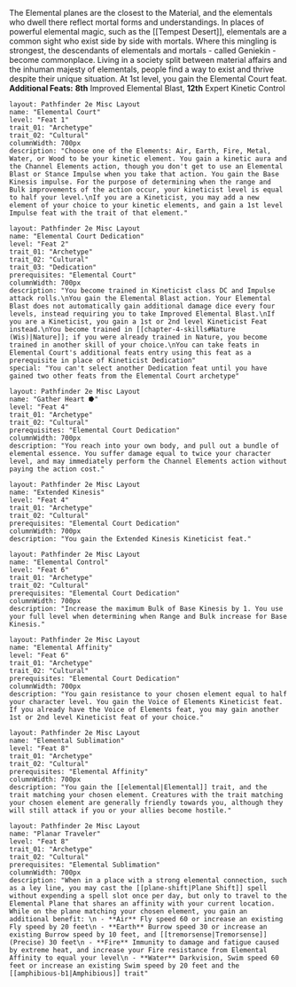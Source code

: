 The Elemental planes are the closest to the Material, and the elementals who dwell there reflect mortal forms and understandings. In places of powerful elemental magic, such as the [[Tempest Desert]], elementals are a common sight who exist side by side with mortals. Where this mingling is strongest, the descendants of elementals and mortals - called Geniekin - become commonplace. Living in a society split between material affairs and the inhuman majesty of elementals, people find a way to exist and thrive despite their unique situation. 
At 1st level, you gain the Elemental Court feat.
**Additional Feats:** **8th** Improved Elemental Blast, **12th** Expert Kinetic Control

```statblock
layout: Pathfinder 2e Misc Layout
name: "Elemental Court"
level: "Feat 1"
trait_01: "Archetype"
trait_02: "Cultural"
columnWidth: 700px
description: "Choose one of the Elements: Air, Earth, Fire, Metal, Water, or Wood to be your kinetic element. You gain a kinetic aura and the Channel Elements action, though you don't get to use an Elemental Blast or Stance Impulse when you take that action. You gain the Base Kinesis impulse. For the purpose of determining when the range and Bulk improvements of the action occur, your kineticist level is equal to half your level.\nIf you are a Kineticist, you may add a new element of your choice to your kinetic elements, and gain a 1st level Impulse feat with the trait of that element."
```

```statblock
layout: Pathfinder 2e Misc Layout
name: "Elemental Court Dedication"
level: "Feat 2"
trait_01: "Archetype"
trait_02: "Cultural"
trait_03: "Dedication"
prerequisites: "Elemental Court"
columnWidth: 700px
description: "You become trained in Kineticist class DC and Impulse attack rolls.\nYou gain the Elemental Blast action. Your Elemental Blast does not automatically gain additional damage dice every four levels, instead requiring you to take Improved Elemental Blast.\nIf you are a Kineticist, you gain a 1st or 2nd level Kineticist Feat instead.\nYou become trained in [[chapter-4-skills#Nature (Wis)|Nature]]; if you were already trained in Nature, you become trained in another skill of your choice.\nYou can take feats in Elemental Court's additional feats entry using this feat as a prerequisite in place of Kineticist Dedication"
special: "You can't select another Dedication feat until you have gained two other feats from the Elemental Court archetype"
```

```statblock
layout: Pathfinder 2e Misc Layout
name: "Gather Heart ⭓"
level: "Feat 4"
trait_01: "Archetype"
trait_02: "Cultural"
prerequisites: "Elemental Court Dedication"
columnWidth: 700px
description: "You reach into your own body, and pull out a bundle of elemental essence. You suffer damage equal to twice your character level, and may immediately perform the Channel Elements action without paying the action cost."
```

```statblock
layout: Pathfinder 2e Misc Layout
name: "Extended Kinesis"
level: "Feat 4"
trait_01: "Archetype"
trait_02: "Cultural"
prerequisites: "Elemental Court Dedication"
columnWidth: 700px
description: "You gain the Extended Kinesis Kineticist feat."
```

```statblock
layout: Pathfinder 2e Misc Layout
name: "Elemental Control"
level: "Feat 6"
trait_01: "Archetype"
trait_02: "Cultural"
prerequisites: "Elemental Court Dedication"
columnWidth: 700px
description: "Increase the maximum Bulk of Base Kinesis by 1. You use your full level when determining when Range and Bulk increase for Base Kinesis."
```

```statblock
layout: Pathfinder 2e Misc Layout
name: "Elemental Affinity"
level: "Feat 6"
trait_01: "Archetype"
trait_02: "Cultural"
prerequisites: "Elemental Court Dedication"
columnWidth: 700px
description: "You gain resistance to your chosen element equal to half your character level. You gain the Voice of Elements Kineticist feat. If you already have the Voice of Elements feat, you may gain another 1st or 2nd level Kineticist feat of your choice."
```

```statblock
layout: Pathfinder 2e Misc Layout
name: "Elemental Sublimation"
level: "Feat 8"
trait_01: "Archetype"
trait_02: "Cultural"
prerequisites: "Elemental Affinity"
columnWidth: 700px
description: "You gain the [[elemental|Elemental]] trait, and the trait matching your chosen element. Creatures with the trait matching your chosen element are generally friendly towards you, although they will still attack if you or your allies become hostile."
```

```statblock
layout: Pathfinder 2e Misc Layout
name: "Planar Traveler"
level: "Feat 8"
trait_01: "Archetype"
trait_02: "Cultural"
prerequisites: "Elemental Sublimation"
columnWidth: 700px
description: "When in a place with a strong elemental connection, such as a ley line, you may cast the [[plane-shift|Plane Shift]] spell without expending a spell slot once per day, but only to travel to the Elemental Plane that shares an affinity with your current location. While on the plane matching your chosen element, you gain an additional benefit: \n - **Air** Fly speed 60 or increase an existing Fly speed by 20 feet\n - **Earth** Burrow speed 30 or increase an existing Burrow speed by 10 feet, and [[tremorsense|Tremorsense]] (Precise) 30 feet\n - **Fire** Immunity to damage and fatigue caused by extreme heat, and increase your Fire resistance from Elemental Affinity to equal your level\n - **Water** Darkvision, Swim speed 60 feet or increase an existing Swim speed by 20 feet and the [[amphibious-b1|Amphibious]] trait"
```